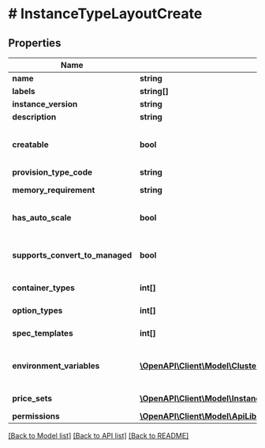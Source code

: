 # # InstanceTypeLayoutCreate

## Properties

Name | Type | Description | Notes
------------ | ------------- | ------------- | -------------
**name** | **string** | Layout name |
**labels** | **string[]** |  | [optional]
**instance_version** | **string** | Version of the layout |
**description** | **string** | Layout description | [optional]
**creatable** | **bool** | Can be used to enable / disable the creatability of the layout. | [optional] [default to true]
**provision_type_code** | **string** | Provision type code |
**memory_requirement** | **string** | Memory requirement in megabytes | [optional]
**has_auto_scale** | **bool** | Can be used to enable / disable the horizontal scaling. | [optional] [default to false]
**supports_convert_to_managed** | **bool** | Can be used to enable / disable the supports convert to managed. | [optional] [default to false]
**container_types** | **int[]** | Array of layout node type IDs | [optional]
**option_types** | **int[]** | Array of layout option type IDs | [optional]
**spec_templates** | **int[]** | Array of layout spec template IDs | [optional]
**environment_variables** | [**\OpenAPI\Client\Model\ClusterLayoutCreateEnvironmentVariables[]**](ClusterLayoutCreateEnvironmentVariables.md) | The environmentVariables parameter is array of env objects | [optional]
**price_sets** | [**\OpenAPI\Client\Model\InstanceTypeCreatePriceSets[]**](InstanceTypeCreatePriceSets.md) | Array of price set objects | [optional]
**permissions** | [**\OpenAPI\Client\Model\ApiLibraryLayoutsIdPermissionsInstanceTypeLayoutPermissions**](ApiLibraryLayoutsIdPermissionsInstanceTypeLayoutPermissions.md) |  | [optional]

[[Back to Model list]](../../README.md#models) [[Back to API list]](../../README.md#endpoints) [[Back to README]](../../README.md)
